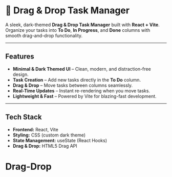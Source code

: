 # 📌 Drag & Drop Task Manager

A sleek, dark-themed **Drag & Drop Task Manager** built with **React + Vite**.  
Organize your tasks into **To Do**, **In Progress**, and **Done** columns with smooth drag-and-drop functionality.


---

##  Features

- **Minimal & Dark Themed UI** – Clean, modern, and distraction-free design.
- **Task Creation** – Add new tasks directly in the **To Do** column.
- **Drag & Drop** – Move tasks between columns seamlessly.
- **Real-Time Updates** – Instant re-rendering when you move tasks.
- **Lightweight & Fast** – Powered by Vite for blazing-fast development.

---

##  Tech Stack

- **Frontend:** React, Vite
- **Styling:** CSS (custom dark theme)
- **State Management:** useState (React Hooks)
- **Drag & Drop:** HTML5 Drag API


# Drag-Drop
